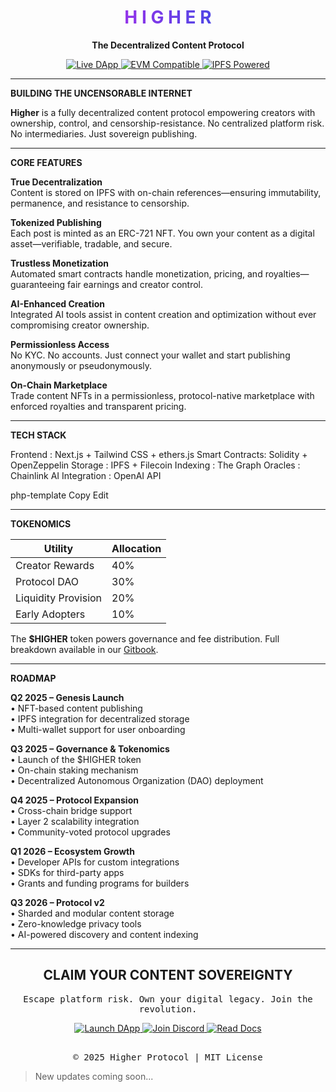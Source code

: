 <div align="center">
  <h1>
    <span style="background: linear-gradient(90deg, #9333EA 0%, #4F46E5 100%); -webkit-background-clip: text; -webkit-text-fill-color: transparent;">H I G H E R</span>
  </h1>

  <p><strong>The Decentralized Content Protocol</strong></p>

  <div>
    <a href="https://higher-woad.vercel.app/" target="_blank">
      <img src="https://img.shields.io/badge/DAPP-5D3FD3?style=for-the-badge&logo=ethereum&logoColor=white" alt="Live DApp" />
    </a>
    <a href="#" target="_blank">
      <img src="https://img.shields.io/badge/EVM_COMPATIBLE-6366F1?style=for-the-badge&logo=ethereum&logoColor=white" alt="EVM Compatible" />
    </a>
    <a href="#" target="_blank">
      <img src="https://img.shields.io/badge/IPFS_POWERED-22C55E?style=for-the-badge&logo=ipfs&logoColor=white" alt="IPFS Powered" />
    </a>
  </div>
</div>

---

<strong>BUILDING THE UNCENSORABLE INTERNET</strong>

<strong>Higher</strong> is a fully decentralized content protocol empowering creators with ownership, control, and censorship-resistance. No centralized platform risk. No intermediaries. Just sovereign publishing.

---

<strong>CORE FEATURES</strong>

<strong>True Decentralization</strong>  
Content is stored on IPFS with on-chain references—ensuring immutability, permanence, and resistance to censorship.

<strong>Tokenized Publishing</strong>  
Each post is minted as an ERC-721 NFT. You own your content as a digital asset—verifiable, tradable, and secure.

<strong>Trustless Monetization</strong>  
Automated smart contracts handle monetization, pricing, and royalties—guaranteeing fair earnings and creator control.

<strong>AI-Enhanced Creation</strong>  
Integrated AI tools assist in content creation and optimization without ever compromising creator ownership.

<strong>Permissionless Access</strong>  
No KYC. No accounts. Just connect your wallet and start publishing anonymously or pseudonymously.

<strong>On-Chain Marketplace</strong>  
Trade content NFTs in a permissionless, protocol-native marketplace with enforced royalties and transparent pricing.

---

<strong>TECH STACK</strong>

Frontend : Next.js + Tailwind CSS + ethers.js
Smart Contracts: Solidity + OpenZeppelin
Storage : IPFS + Filecoin
Indexing : The Graph
Oracles : Chainlink
AI Integration : OpenAI API

php-template
Copy
Edit

---

<strong>TOKENOMICS</strong>

| <strong>Utility</strong>            | <strong>Allocation</strong> |
|------------------------------------|-----------------------------|
| Creator Rewards                    | 40%                         |
| Protocol DAO                       | 30%                         |
| Liquidity Provision                | 20%                         |
| Early Adopters                     | 10%                         |

The <strong>$HIGHER</strong> token powers governance and fee distribution. Full breakdown available in our [Gitbook](https://example.com).

---

<strong>ROADMAP</strong>

<strong>Q2 2025 – Genesis Launch</strong>  
• NFT-based content publishing  
• IPFS integration for decentralized storage  
• Multi-wallet support for user onboarding

<strong>Q3 2025 – Governance & Tokenomics</strong>  
• Launch of the $HIGHER token  
• On-chain staking mechanism  
• Decentralized Autonomous Organization (DAO) deployment

<strong>Q4 2025 – Protocol Expansion</strong>  
• Cross-chain bridge support  
• Layer 2 scalability integration  
• Community-voted protocol upgrades

<strong>Q1 2026 – Ecosystem Growth</strong>  
• Developer APIs for custom integrations  
• SDKs for third-party apps  
• Grants and funding programs for builders

<strong>Q3 2026 – Protocol v2</strong>  
• Sharded and modular content storage  
• Zero-knowledge privacy tools  
• AI-powered discovery and content indexing

---

<div align="center">
  <h2><strong>CLAIM YOUR CONTENT SOVEREIGNTY</strong></h2>
  <p style="font-family: monospace;">Escape platform risk. Own your digital legacy. Join the revolution.</p>

  <a href="https://higher-woad.vercel.app/" target="_blank">
    <img src="https://img.shields.io/badge/LAUNCH_DAPP-8B5CF6?style=for-the-badge&logo=ethereum&logoColor=white" alt="Launch DApp" />
  </a>

  <a href="https://linktr.ee/LNC_COMMUNITY" target="_blank">
    <img src="https://img.shields.io/badge/JOIN_DISCORD-5865F2?style=for-the-badge&logo=discord&logoColor=white" alt="Join Discord" />
  </a>

  <a href="#" target="_blank">
    <img src="https://img.shields.io/badge/READ_DOCS-22C55E?style=for-the-badge&logo=gitbook&logoColor=white" alt="Read Docs" />
  </a>

  <p style="margin-top: 30px; font-family: monospace;">© 2025 Higher Protocol | MIT License</p>
</div>

> New updates coming soon...
